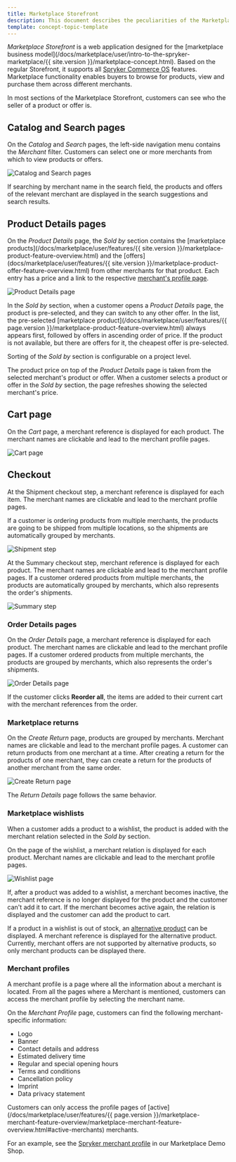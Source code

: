 ```yaml
---
title: Marketplace Storefront
description: This document describes the peculiarities of the Marketplace Storefront application.
template: concept-topic-template
---
```


*Marketplace Storefront* is a web application designed for the [marketplace business model](/docs/marketplace/user/intro-to-the-spryker-marketplace/{{ site.version }}/marketplace-concept.html). Based on the regular Storefront, it supports all [Spryker Commerce OS](https://documentation.spryker.com/docs/about-spryker) features. Marketplace functionality enables buyers to browse for products, view and purchase them across different merchants.

In most sections of the Marketplace Storefront, customers can see who the seller of a product or offer is.

## Catalog and Search pages

On the *Catalog* and *Search* pages, the left-side navigation menu contains the *Merchant* filter. Customers can select one or more merchants from which to view products or offers.

![Catalog and Search pages](https://spryker.s3.eu-central-1.amazonaws.com/docs/Marketplace/user+guides/Intro+to+the+Spryker+Marketplace/Marketplace+Storefront/catalog-and-search-pages.png)

If searching by merchant name in the search field, the products and offers of the relevant merchant are displayed in the search suggestions and search results.

## Product Details pages

On the *Product Details* page, the *Sold by* section contains the [marketplace products](/docs/marketplace/user/features/{{ site.version }}/marketplace-product-feature-overview.html) and the [offers](docs/marketplace/user/features/{{ site.version }}/marketplace-product-offer-feature-overview.html) from other merchants for that product. Each entry has a price and a link to the respective [merchant's profile page](#merchant-profiles).

![Product Details page](https://spryker.s3.eu-central-1.amazonaws.com/docs/Marketplace/user+guides/Intro+to+the+Spryker+Marketplace/Marketplace+Storefront/product-details-page.png)

In the *Sold by* section, when a customer opens a *Product Details* page, the product is pre-selected, and they can switch to any other offer. In the list, the pre-selected [marketplace product](/docs/marketplace/user/features/{{ page.version }}/marketplace-product-feature-overview.html) always appears first, followed by offers in ascending order of price. If the product is not available, but there are offers for it, the cheapest offer is pre-selected.

Sorting of the *Sold by* section is configurable on a project level.

The product price on top of the *Product Details* page is taken from the selected merchant's product or offer. When a customer selects a product or offer in the *Sold by* section, the page refreshes showing the selected merchant's price.

## Cart page

On the *Cart* page, a merchant reference is displayed for each product. The merchant names are clickable and lead to the merchant profile pages.

![Cart page](https://spryker.s3.eu-central-1.amazonaws.com/docs/Marketplace/user+guides/Intro+to+the+Spryker+Marketplace/Marketplace+Storefront/cart-merchant-relations.png)



## Checkout

At the Shipment checkout step, a merchant reference is displayed for each item. The merchant names are clickable and lead to the merchant profile pages.


If a customer is ordering products from multiple merchants, the products are going to be shipped from multiple locations, so the shipments <!---LINK--> are automatically grouped by merchants.

![Shipment step](https://spryker.s3.eu-central-1.amazonaws.com/docs/Marketplace/user+guides/Intro+to+the+Spryker+Marketplace/Marketplace+Storefront/shipment-step.png)

At the Summary checkout step,  merchant reference is displayed for each product. The merchant names are clickable and lead to the merchant profile pages. If a customer ordered products from multiple merchants, the products are automatically grouped by merchants, which also represents the order's shipments.

![Summary step](https://spryker.s3.eu-central-1.amazonaws.com/docs/Marketplace/user+guides/Intro+to+the+Spryker+Marketplace/Marketplace+Storefront/summary-step.png)


### Order Details pages

On the *Order Details* page, a merchant reference is displayed for each product. The merchant names are clickable and lead to the merchant profile pages. If a customer ordered products from multiple merchants, the products are grouped by merchants, which also represents the order's shipments.

![Order Details page](https://spryker.s3.eu-central-1.amazonaws.com/docs/Marketplace/user+guides/Intro+to+the+Spryker+Marketplace/Marketplace+Storefront/order-details-page.png)

If the customer clicks **Reorder all**, the items are added to their current cart with the merchant references from the order.

### Marketplace returns

On the *Create Return* page, products are grouped by merchants. Merchant names are clickable and lead to the merchant profile pages. A customer can return products from one merchant at a time. After creating a return for the products of one merchant, they can create a return for the products of another merchant from the same order.

![Create Return page](https://spryker.s3.eu-central-1.amazonaws.com/docs/Marketplace/user+guides/Intro+to+the+Spryker+Marketplace/Marketplace+Storefront/create-return-page.png)

The *Return Details* page follows the same behavior.


### Marketplace wishlists

When a customer adds a product to a wishlist, the product is added with the merchant relation selected in the *Sold by* section.

On the page of the wishlist, a merchant relation is displayed for each product. Merchant names are clickable and lead to the merchant profile pages.

![Wishlist page](https://spryker.s3.eu-central-1.amazonaws.com/docs/Marketplace/user+guides/Intro+to+the+Spryker+Marketplace/Marketplace+Storefront/wishlist-page.png)

If, after a product was added to a wishlist, a merchant becomes inactive, the merchant reference is no longer displayed for the product and the customer can't add it to cart. If the merchant becomes active again, the relation is displayed and the customer can add the product to cart.

If a product in a wishlist is out of stock, an [alternative product](https://documentation.spryker.com/docs/alternative-products-overview) can be displayed. A merchant reference is displayed for the alternative product. Currently, merchant offers are not supported by alternative products, so only merchant products can be displayed there.



### Merchant profiles

A merchant profile is a page where all the information about a merchant is located. From all the pages where a Merchant is mentioned, customers can access the merchant profile by selecting the merchant name.

On the *Merchant Profile* page, customers can find the following merchant- specific information:
* Logo
* Banner
* Contact details and address
* Estimated delivery time
* Regular and special opening hours
* Terms and conditions
* Cancellation policy
* Imprint
* Data privacy statement

Customers can only access the profile pages of [active](/docs/marketplace/user/features/{{ page.version }}/marketplace-merchant-feature-overview/marketplace-merchant-feature-overview.html#active-merchants) merchants.

For an example, see the [Spryker merchant profile](https://www.de.marketplace.demo-spryker.com/en/merchant/spryker) in our Marketplace Demo Shop.
